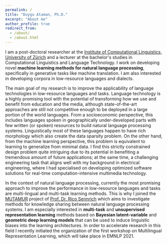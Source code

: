 ```yaml
---
permalink: /
title: "Duygu Ataman, Ph.D."
excerpt: "About me"
author_profile: true
redirect_from: 
  - /about/
  - /about.html
---
```


I am a post-doctoral researcher at the [Institute of Computational Linguistics, University of Zürich](https://www.cl.uzh.ch/de/people/team/compling/ataman.html) and a lecturer at the bachelor's studies in Computational Linguistics and Language Technology. I work on developing novel <strong>machine learning methods for natural language processing</strong>, specifically in generative tasks like machine translation. I am also interested in developing corpora in low-resource languages and dialects.

The main goal of my research is to improve the applicability of language technologies in low-resource languages and tasks. Language technology is a highly promising tool with the potential of transforming how we use and benefit from education and the media, although state-of-the-art approaches are still not competitive enough to be deployed in a large portion of the world languages. From a socioeconomic perspective, this includes languages spoken in geographically under-developed parts with few written (or spoken) resources to build natural language processing systems. Linguistically most of these languages happen to have rich morphology which also create the data sparsity problem. On the other hand, from the machine learning perspective, this problem is equivalent to learning to generalize from minimal data. I find this strictly constrained design problem quite intriguing due to its potential in benefiting a tremendous amount of future applications; at the same time, a challenging engineering task that aligns well with my background in electrical engineering, where I had specialised on developing optimized software solutions for real-time computation-intensive multimedia technology. 

In the context of natural language processing, currently the most promising approach to improve the performance in low-resource languages and tasks are multi-lingual and multi-task learning methods. This is why I joined the [MUTAMUR](https://www.cl.uzh.ch/en/texttechnologies/research/machine-learning/mutamur.html) project of [Prof. Dr. Rico Sennrich](https://www.cl.uzh.ch/de/people/team/compling/sennrich.html) which aims to investigate methods for knowledge sharing between natural language processing systems. I am especially interested in <strong>multi-task</strong> and <strong>unsupervised representation learning</strong> methods based on <strong>Bayesian latent-variable</strong> and <strong>geometric deep learning models</strong> that can be used to induce linguistic biases into the learning architectures. In order to accelerate research in this field I recently initiated the organization of the first workshop on Multilingual Representation Learning, which will take place in EMNLP 2021. 
